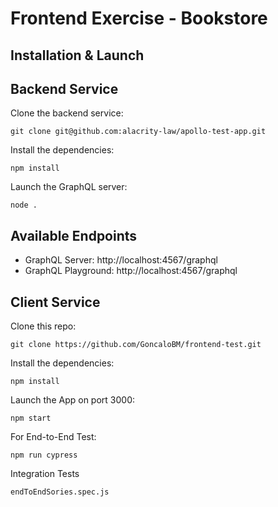 # Frontend Exercise - Bookstore

## Installation & Launch 

## Backend Service

Clone the backend service: 

```
git clone git@github.com:alacrity-law/apollo-test-app.git
```

Install the dependencies:

```
npm install
```

Launch the GraphQL server:

```
node .
```

## Available Endpoints

* GraphQL Server: http://localhost:4567/graphql
* GraphQL Playground: http://localhost:4567/graphql

## Client Service

Clone this repo:

```
git clone https://github.com/GoncaloBM/frontend-test.git
```

Install the dependencies:

```
npm install
```

Launch the App on port 3000:

```
npm start
```

For End-to-End Test:

```
npm run cypress
```

Integration Tests
```
endToEndSories.spec.js
```